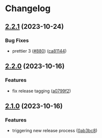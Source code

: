 # Changelog

## [2.2.1](https://github.com/myyk/git-democracy/compare/v2.2.0...v2.2.1) (2023-10-24)


### Bug Fixes

* prettier 3 ([#880](https://github.com/myyk/git-democracy/issues/880)) ([ca81144](https://github.com/myyk/git-democracy/commit/ca81144fc08d9839b93aa59b416f6014fe168ddf))

## [2.2.0](https://github.com/myyk/git-democracy/compare/v2.1.0...v2.2.0) (2023-10-16)


### Features

* fix release tagging ([a0799f2](https://github.com/myyk/git-democracy/commit/a0799f2010bd30083a662914564afce1e4b5bc48))

## [2.1.0](https://github.com/myyk/git-democracy/compare/v2.0.1...v2.1.0) (2023-10-16)


### Features

* triggering new release process ([0ab3bc8](https://github.com/myyk/git-democracy/commit/0ab3bc8ad8dbebd22c2a8889575afd6dc5ce0d1b))
